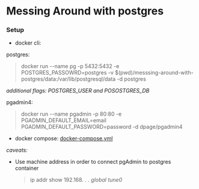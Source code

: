 # Messing Around with postgres

### Setup

- docker cli:

postgres:

> docker run --name pg -p 5432:5432 -e POSTGRES_PASSOWRD=postgres -v \$(pwd)/messsing-around-with-postgres/data:/var/lib/postgresql/data -d postgres

_additional flags: POSTGRES_USER and POSOSTGRES_DB_

pgadmin4:

> docker run --name pgadmin -p 80:80 -e PGADMIN_DEFAULT_EMAIL=email PGADMIN_DEFAULT_PASSWORD=password -d dpage/pgadmin4

- docker compose: [docker-compose.yml](./docker-compose.yml)

_caveats:_

- Use machine address in order to connect pgAdmin to postgres container
  > ip addr show
  > 192.168. . . _global tune0_
